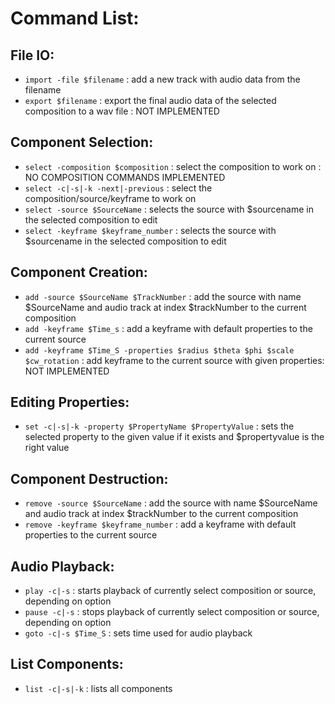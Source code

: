 # Command List:
## File IO:
* `import -file $filename` : add a new track with audio data from the filename
* `export $filename` : export the final audio data of the selected composition to a wav file : NOT IMPLEMENTED

## Component Selection:
* `select -composition $composition` : select the composition to work on : NO COMPOSITION COMMANDS IMPLEMENTED
* `select -c|-s|-k -next|-previous` : select the composition/source/keyframe to work on
* `select -source $SourceName` : selects the source with $sourcename in the selected composition to edit
* `select -keyframe $keyframe_number` : selects the source with $sourcename in the selected composition to edit

## Component Creation:
* `add -source $SourceName $TrackNumber` : add the source with name $SourceName and audio track at index $trackNumber to the current composition
* `add -keyframe $Time_s` : add a keyframe with default properties to the current source
* `add -keyframe $Time_S -properties $radius $theta $phi $scale $cw_rotation` : add keyframe to the current source with given properties: NOT IMPLEMENTED

## Editing Properties:
* `set -c|-s|-k -property $PropertyName $PropertyValue` : sets the selected property to the given value if it exists and $propertyvalue is the right value

## Component Destruction:
* `remove -source $SourceName` : add the source with name $SourceName and audio track at index $trackNumber to the current composition
* `remove -keyframe $keyframe_number` : add a keyframe with default properties to the current source

## Audio Playback:
* `play -c|-s` : starts playback of currently select composition or source, depending on option
* `pause -c|-s` : stops playback of currently select composition or source, depending on option
* `goto -c|-s $Time_S` : sets time used for audio playback

## List Components:
* `list -c|-s|-k` : lists all components
